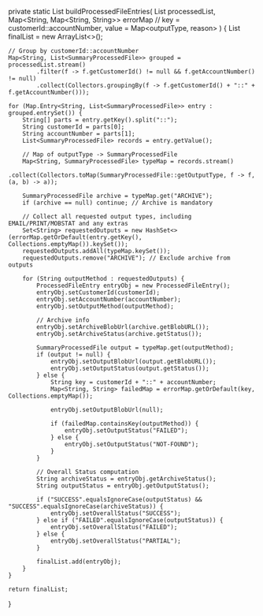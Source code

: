 private static List<ProcessedFileEntry> buildProcessedFileEntries(
        List<SummaryProcessedFile> processedList,
        Map<String, Map<String, String>> errorMap // key = customerId::accountNumber, value = Map<outputType, reason>
) {
    List<ProcessedFileEntry> finalList = new ArrayList<>();

    // Group by customerId::accountNumber
    Map<String, List<SummaryProcessedFile>> grouped = processedList.stream()
            .filter(f -> f.getCustomerId() != null && f.getAccountNumber() != null)
            .collect(Collectors.groupingBy(f -> f.getCustomerId() + "::" + f.getAccountNumber()));

    for (Map.Entry<String, List<SummaryProcessedFile>> entry : grouped.entrySet()) {
        String[] parts = entry.getKey().split("::");
        String customerId = parts[0];
        String accountNumber = parts[1];
        List<SummaryProcessedFile> records = entry.getValue();

        // Map of outputType -> SummaryProcessedFile
        Map<String, SummaryProcessedFile> typeMap = records.stream()
                .collect(Collectors.toMap(SummaryProcessedFile::getOutputType, f -> f, (a, b) -> a));

        SummaryProcessedFile archive = typeMap.get("ARCHIVE");
        if (archive == null) continue; // Archive is mandatory

        // Collect all requested output types, including EMAIL/PRINT/MOBSTAT and any extras
        Set<String> requestedOutputs = new HashSet<>(errorMap.getOrDefault(entry.getKey(), Collections.emptyMap()).keySet());
        requestedOutputs.addAll(typeMap.keySet());
        requestedOutputs.remove("ARCHIVE"); // Exclude archive from outputs

        for (String outputMethod : requestedOutputs) {
            ProcessedFileEntry entryObj = new ProcessedFileEntry();
            entryObj.setCustomerId(customerId);
            entryObj.setAccountNumber(accountNumber);
            entryObj.setOutputMethod(outputMethod);

            // Archive info
            entryObj.setArchiveBlobUrl(archive.getBlobURL());
            entryObj.setArchiveStatus(archive.getStatus());

            SummaryProcessedFile output = typeMap.get(outputMethod);
            if (output != null) {
                entryObj.setOutputBlobUrl(output.getBlobURL());
                entryObj.setOutputStatus(output.getStatus());
            } else {
                String key = customerId + "::" + accountNumber;
                Map<String, String> failedMap = errorMap.getOrDefault(key, Collections.emptyMap());

                entryObj.setOutputBlobUrl(null);

                if (failedMap.containsKey(outputMethod)) {
                    entryObj.setOutputStatus("FAILED");
                } else {
                    entryObj.setOutputStatus("NOT-FOUND");
                }
            }

            // Overall Status computation
            String archiveStatus = entryObj.getArchiveStatus();
            String outputStatus = entryObj.getOutputStatus();

            if ("SUCCESS".equalsIgnoreCase(outputStatus) && "SUCCESS".equalsIgnoreCase(archiveStatus)) {
                entryObj.setOverallStatus("SUCCESS");
            } else if ("FAILED".equalsIgnoreCase(outputStatus)) {
                entryObj.setOverallStatus("FAILED");
            } else {
                entryObj.setOverallStatus("PARTIAL");
            }

            finalList.add(entryObj);
        }
    }

    return finalList;
}
